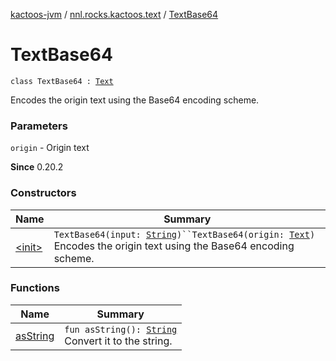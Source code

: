 [kactoos-jvm](../../index.md) / [nnl.rocks.kactoos.text](../index.md) / [TextBase64](./index.md)

# TextBase64

`class TextBase64 : `[`Text`](../../nnl.rocks.kactoos/-text/index.md)

Encodes the origin text using the Base64 encoding scheme.

### Parameters

`origin` - Origin text

**Since**
0.20.2

### Constructors

| Name | Summary |
|---|---|
| [&lt;init&gt;](-init-.md) | `TextBase64(input: `[`String`](https://kotlinlang.org/api/latest/jvm/stdlib/kotlin/-string/index.html)`)``TextBase64(origin: `[`Text`](../../nnl.rocks.kactoos/-text/index.md)`)`<br>Encodes the origin text using the Base64 encoding scheme. |

### Functions

| Name | Summary |
|---|---|
| [asString](as-string.md) | `fun asString(): `[`String`](https://kotlinlang.org/api/latest/jvm/stdlib/kotlin/-string/index.html)<br>Convert it to the string. |
